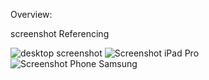 Overview:

screenshot
Referencing

![desktop screenshot](https://github.com/user-attachments/assets/fab276f2-f30d-4fed-9b23-23c5fef6075f)
![Screenshot iPad Pro](https://github.com/user-attachments/assets/3ad67920-f5ab-4a0d-ab26-34ad54e72d82)
![Screenshot Phone Samsung](https://github.com/user-attachments/assets/12bcc2a7-7b2a-4ff0-8616-dea86fb9bde6)
